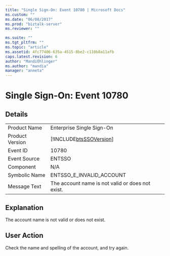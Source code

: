 ```yaml
---
title: "Single Sign-On: Event 10780 | Microsoft Docs"
ms.custom: ""
ms.date: "06/08/2017"
ms.prod: "biztalk-server"
ms.reviewer: ""

ms.suite: ""
ms.tgt_pltfrm: ""
ms.topic: "article"
ms.assetid: 4fc77406-635a-4515-8be2-c110b8a11afb
caps.latest.revision: 6
author: "MandiOhlinger"
ms.author: "mandia"
manager: "anneta"
---
```

# Single Sign-On: Event 10780
## Details  
  
|                 |                                                            |
|-----------------|------------------------------------------------------------|
|  Product Name   |                 Enterprise Single Sign-On                  |
| Product Version | [!INCLUDE[btsSSOVersion](../includes/btsssoversion-md.md)] |
|    Event ID     |                           10780                            |
|  Event Source   |                           ENTSSO                           |
|    Component    |                            N/A                             |
|  Symbolic Name  |                  ENTSSO_E_INVALID_ACCOUNT                  |
|  Message Text   |      The account name is not valid or does not exist.      |
  
## Explanation  
 The account name is not valid or does not exist.  
  
## User Action  
 Check the name and spelling of the account, and try again.